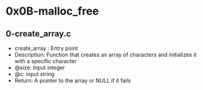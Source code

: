 # 0x0B-malloc_free
## 0-create_array.c
* create_array : Entry point
* Description: Function that creates an array of characters and initializes it with a specific character
* @size: Input integer
* @c: input string
* Return: A pointer to the array or NULL if it fails

